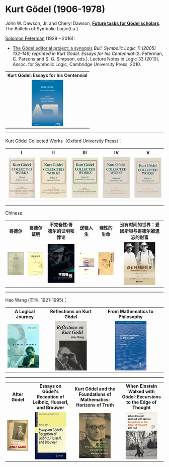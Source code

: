# Kurt Gödel (1906-1978)

John W. Dawson, Jr. and Cheryl Dawson, <u>**Future tasks for Gödel scholars**</u>. The Bulletin of Symbolic Logic(t.a.).

[Solomon Feferman](http://math.stanford.edu/~feferman/) (1928 – 2016):

- [The Gödel editorial project: a synopsis](http://math.stanford.edu/~feferman/papers/Goedel-Project-Synopsis.pdf) *Bull. Symbolic Logic 11 (2005) 132-149; reprinted in Kurt Gödel. Essays for his Centennial* (S. Feferman, C. Parsons and S. G. Simpson, eds.), Lecture Notes in Logic 33 (2010), Assoc. for Symbolic Logic, Cambridge University Press, 2010.

<table>
<tr>
<th><a>Kurt Gödel: Essays for his Centennial</a></th>
</tr>
<tr>
<td><a><div align=center><img width="100px" src="./images/centennial.png"/></div></a></td>
</tr>
</table>

******

Kurt Gödel Collected Works（Oxford University Press）：

<table>
<tr>
<th><a>I</a></th>
<th><a>II</a></th>
<th><a>III</a></th>
<th><a>IV</a></th>
<th><a>V</a></th>
</tr>
<tr>
<td><a><img width="135px" src="./images/I.jpg"/></a></th>
<td><a><img width="125px" src="./images/II.jpg"/></a></th>
<td><a><img width="125px" src="./images/III.jpg"/></a></th>
<td><a><img width="125px" src="./images/IV.jpg"/></a></th>
<td><a><img width="125px" src="./images/V.jpg"/></a></th>
</tr>
</table>

******

Chinese:

<table>
<tr>
<th><a>哥德尔</a></th>
<th><a>哥德尔证明</a></th>
<th><a>不完备性:哥德尔的证明和悖论</a></th>
<th><a>逻辑人生</a></th>
<th><a>理性的生命</a></th>
<th><a>没有时间的世界：爱因斯坦与哥德尔被遗忘的财富</a></th>
</tr>
<tr>
<td><a><img width="110px" src="./images/哥德尔.jpg"/></a></td>
<td><a><img width="100px" src="./images/哥德尔证明.jpg"/></a></td>
<td><a><div align=center><img width="100px" src="./images/不完备性.jpg"/></div></a></td>
<td><a><img width="100px" src="./images/逻辑人生.jpg"/></a></td>
<td><a><img width="100px" src="./images/理性的生命.jpg"/></a></td>
<td><a><div align=center><img width="100px" src="./images/没有时间的世界.jpg"/></div></a></td>
</tr>
</table>

******

Hao Wang (王浩, 1921-1995)：

<table>
<tr>
<th><a>A Logical Journey</a></th>
<th><a>Reflections on Kurt Gödel</a></th>
<th><a>From Mathematics to Philosophy</a></th>
</tr>
<tr>
<td><a><img width="100px" src="./images/ALogicalJourney.jpg"></a></td>
<td><a><div align=center><img width="100px" src="./images/Reflections.jpg"/></div></a></td>
<td><a><div align=center><img width="100px" src="./images/HaoWang.jpg"/></div></a></td>
</tr>
</table>

******

<table>
<tr>
<th><a>After Gödel</a></th>
<th><a>Essays on Gödel's Reception of Leibniz, Husserl, and Brouwer</a></th>
<th><a>Kurt Gödel and the Foundations of Mathematics: Horizons of Truth</a></th>
<th><a>When Einstein Walked with Gödel: Excursions to the Edge of Thought</a></th>
</tr>
<tr>
<td><a><img width="235px" src="./images/AfterGodel.jpg"/></a></td>
<td><a><div align=center><img width="100px" src="./images/EssaysOnGodel.jpg"/></div></a></td>
<td><a><div align=center><img width="100px" src="./images/HorizonsOfTruth.jpg"/></div></a></td>
<td><a><div align=center><img width="100px" src="./images/EinsteinGodel.jpg"/></div></a></td>
</tr>
</table>